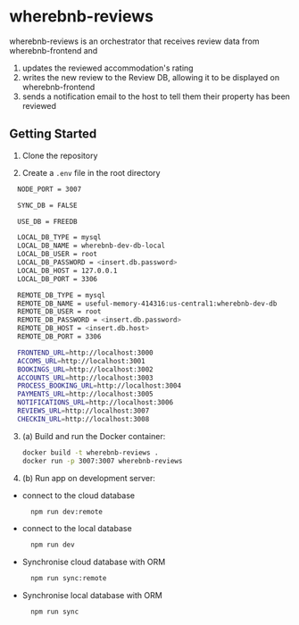 # wherebnb-reviews

wherebnb-reviews is an orchestrator that receives review data from wherebnb-frontend and 

1. updates the reviewed accommodation's rating
2. writes the new review to the Review DB, allowing it to be displayed on wherebnb-frontend
3. sends a notification email to the host to tell them their property has been reviewed 

## Getting Started
1. Clone the repository

2. Create a `.env` file in the root directory

  ```sh
    NODE_PORT = 3007

    SYNC_DB = FALSE

    USE_DB = FREEDB

    LOCAL_DB_TYPE = mysql
    LOCAL_DB_NAME = wherebnb-dev-db-local
    LOCAL_DB_USER = root
    LOCAL_DB_PASSWORD = <insert.db.password>
    LOCAL_DB_HOST = 127.0.0.1
    LOCAL_DB_PORT = 3306

    REMOTE_DB_TYPE = mysql
    REMOTE_DB_NAME = useful-memory-414316:us-central1:wherebnb-dev-db
    REMOTE_DB_USER = root
    REMOTE_DB_PASSWORD = <insert.db.password>
    REMOTE_DB_HOST = <insert.db.host>
    REMOTE_DB_PORT = 3306

    FRONTEND_URL=http://localhost:3000
    ACCOMS_URL=http://localhost:3001
    BOOKINGS_URL=http://localhost:3002
    ACCOUNTS_URL=http://localhost:3003
    PROCESS_BOOKING_URL=http://localhost:3004
    PAYMENTS_URL=http://localhost:3005
    NOTIFICATIONS_URL=http://localhost:3006
    REVIEWS_URL=http://localhost:3007
    CHECKIN_URL=http://localhost:3008
  ```

3. (a) Build and run the Docker container:

    ```sh
    docker build -t wherebnb-reviews .
    docker run -p 3007:3007 wherebnb-reviews
    ```
3. (b) Run app on development server:

- connect to the cloud database
  ```sh
    npm run dev:remote 
  ```
- connect to the local database
  ```sh
    npm run dev 
  ```

- Synchronise cloud database with ORM
  ```sh
    npm run sync:remote
  ```
- Synchronise local database with ORM
  ```sh
    npm run sync
  ```